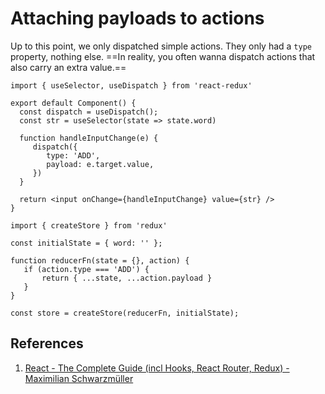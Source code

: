 # Attaching payloads to actions

Up to this point, we only dispatched simple actions. They only had a `type` property, nothing else. ==In reality, you often wanna dispatch actions that also carry an extra value.==

```react
import { useSelector, useDispatch } from 'react-redux'

export default Component() {
  const dispatch = useDispatch();
  const str = useSelector(state => state.word)
    
  function handleInputChange(e) {
     dispatch({
        type: 'ADD',
        payload: e.target.value,
     })
  }
    
  return <input onChange={handleInputChange} value={str} />
}
```

```react
import { createStore } from 'redux'

const initialState = { word: '' };

function reducerFn(state = {}, action) {
   if (action.type === 'ADD') {
       return { ...state, ...action.payload }
   }
}

const store = createStore(reducerFn, initialState);
```

## References

1. [React - The Complete Guide (incl Hooks, React Router, Redux) - Maximilian Schwarzmüller](https://www.udemy.com/course/react-the-complete-guide-incl-redux/)